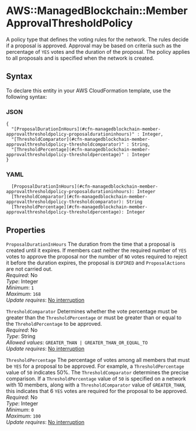 # AWS::ManagedBlockchain::Member ApprovalThresholdPolicy<a name="aws-properties-managedblockchain-member-approvalthresholdpolicy"></a>

A policy type that defines the voting rules for the network\. The rules decide if a proposal is approved\. Approval may be based on criteria such as the percentage of `YES` votes and the duration of the proposal\. The policy applies to all proposals and is specified when the network is created\.

## Syntax<a name="aws-properties-managedblockchain-member-approvalthresholdpolicy-syntax"></a>

To declare this entity in your AWS CloudFormation template, use the following syntax:

### JSON<a name="aws-properties-managedblockchain-member-approvalthresholdpolicy-syntax.json"></a>

```
{
  "[ProposalDurationInHours](#cfn-managedblockchain-member-approvalthresholdpolicy-proposaldurationinhours)" : Integer,
  "[ThresholdComparator](#cfn-managedblockchain-member-approvalthresholdpolicy-thresholdcomparator)" : String,
  "[ThresholdPercentage](#cfn-managedblockchain-member-approvalthresholdpolicy-thresholdpercentage)" : Integer
}
```

### YAML<a name="aws-properties-managedblockchain-member-approvalthresholdpolicy-syntax.yaml"></a>

```
  [ProposalDurationInHours](#cfn-managedblockchain-member-approvalthresholdpolicy-proposaldurationinhours): Integer
  [ThresholdComparator](#cfn-managedblockchain-member-approvalthresholdpolicy-thresholdcomparator): String
  [ThresholdPercentage](#cfn-managedblockchain-member-approvalthresholdpolicy-thresholdpercentage): Integer
```

## Properties<a name="aws-properties-managedblockchain-member-approvalthresholdpolicy-properties"></a>

`ProposalDurationInHours`  <a name="cfn-managedblockchain-member-approvalthresholdpolicy-proposaldurationinhours"></a>
The duration from the time that a proposal is created until it expires\. If members cast neither the required number of `YES` votes to approve the proposal nor the number of `NO` votes required to reject it before the duration expires, the proposal is `EXPIRED` and `ProposalActions` are not carried out\.  
*Required*: No  
*Type*: Integer  
*Minimum*: `1`  
*Maximum*: `168`  
*Update requires*: [No interruption](https://docs.aws.amazon.com/AWSCloudFormation/latest/UserGuide/using-cfn-updating-stacks-update-behaviors.html#update-no-interrupt)

`ThresholdComparator`  <a name="cfn-managedblockchain-member-approvalthresholdpolicy-thresholdcomparator"></a>
Determines whether the vote percentage must be greater than the `ThresholdPercentage` or must be greater than or equal to the `ThreholdPercentage` to be approved\.  
*Required*: No  
*Type*: String  
*Allowed values*: `GREATER_THAN | GREATER_THAN_OR_EQUAL_TO`  
*Update requires*: [No interruption](https://docs.aws.amazon.com/AWSCloudFormation/latest/UserGuide/using-cfn-updating-stacks-update-behaviors.html#update-no-interrupt)

`ThresholdPercentage`  <a name="cfn-managedblockchain-member-approvalthresholdpolicy-thresholdpercentage"></a>
The percentage of votes among all members that must be `YES` for a proposal to be approved\. For example, a `ThresholdPercentage` value of `50` indicates 50%\. The `ThresholdComparator` determines the precise comparison\. If a `ThresholdPercentage` value of `50` is specified on a network with 10 members, along with a `ThresholdComparator` value of `GREATER_THAN`, this indicates that 6 `YES` votes are required for the proposal to be approved\.  
*Required*: No  
*Type*: Integer  
*Minimum*: `0`  
*Maximum*: `100`  
*Update requires*: [No interruption](https://docs.aws.amazon.com/AWSCloudFormation/latest/UserGuide/using-cfn-updating-stacks-update-behaviors.html#update-no-interrupt)